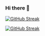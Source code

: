 ### Hi there 👋

[![GitHub Streak](https://streak-stats.demolab.com?user=sifat-99&theme=midnight-purple&card_width=800)](https://git.io/streak-stats)


<a aligh="center" href="https://git.io/streak-stats"><img src="https://streak-stats.demolab.com?user=sifat-99&theme=midnight-purple&card_width=700" alt="GitHub Streak" /></a>


<!--
**sifat-99/sifat-99** is a ✨ _special_ ✨ repository because its `README.md` (this file) appears on your GitHub profile.

Here are some ideas to get you started:

- 🔭 I’m currently working on ...
- 🌱 I’m currently learning ...
- 👯 I’m looking to collaborate on ...
- 🤔 I’m looking for help with ...
- 💬 Ask me about ...
- 📫 How to reach me: ...
- 😄 Pronouns: ...
- ⚡ Fun fact: ...
-->
